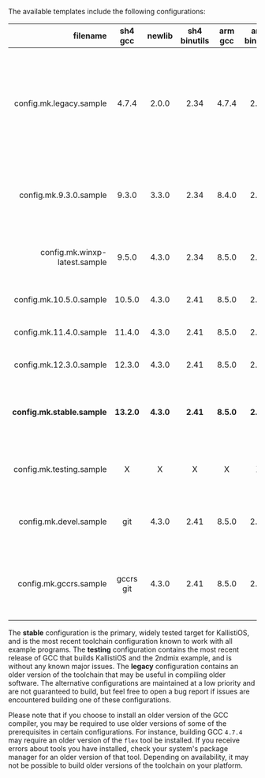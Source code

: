 The available templates include the following configurations:

| filename | sh4 gcc | newlib | sh4 binutils | arm gcc | arm binutils | notes |
|---------:|:-------:|:----------:|:------------:|:-------:|:----------------:|:------|
| config.mk.legacy.sample | 4.7.4 | 2.0.0 | 2.34 | 4.7.4 | 2.34 | older toolchain based on GCC 4<br />former "stable" / "legacy" configuration<br /> [some issues may happen in C++](https://dcemulation.org/phpBB/viewtopic.php?f=29&t=104724) |
| config.mk.9.3.0.sample | 9.3.0 | 3.3.0 | 2.34 | 8.4.0 | 2.34 | older toolchain based on GCC 9<br />former "stable" configuration |
| config.mk.winxp-latest.sample | 9.5.0 | 4.3.0 | 2.34 | 8.5.0 | 2.34 | latest WinXP-compatible toolchain with GCC 9 |
| config.mk.10.5.0.sample | 10.5.0 | 4.3.0 | 2.41 | 8.5.0 | 2.41 | modern toolchain with GCC 10 |
| config.mk.11.4.0.sample | 11.4.0 | 4.3.0 | 2.41 | 8.5.0 | 2.41 | modern toolchain with GCC 11 |
| config.mk.12.3.0.sample | 12.3.0 | 4.3.0 | 2.41 | 8.5.0 | 2.41 | modern toolchain with GCC 12 |
| **config.mk.stable.sample** | **13.2.0** | **4.3.0** | **2.41** | **8.5.0** | **2.41** | **modern toolchain with GCC 13**<br />**current "stable" configuration** |
| config.mk.testing.sample | X | X | X | X | X | most recent GCC release<br />currently none in testing |
| config.mk.devel.sample | git | 4.3.0 | 2.41 | 8.5.0 | 2.41 | latest dev version from git<br />builds as of 2023-07-30 |
| config.mk.gccrs.sample | gccrs git | 4.3.0 | 2.41 | 8.5.0 | 2.41 | latest gccrs version from git<br />for latest Rust support<br />builds as of 2023-09-05 |

The **stable** configuration is the primary, widely tested target for KallistiOS, and is the most recent toolchain configuration known to work with all example programs. The **testing** configuration contains the most recent release of GCC that builds KallistiOS and the 2ndmix example, and is without any known major issues. The **legacy** configuration contains an older version of the toolchain that may be useful in compiling older software. The alternative configurations are maintained at a low priority and are not guaranteed to build, but feel free to open a bug report if issues are encountered building one of these configurations.

Please note that if you choose to install an older version of the GCC compiler, you may be required to use older versions of some of the prerequisites in certain configurations. For instance, building GCC `4.7.4` may require an older version of the `flex` tool be installed. If you receive errors about tools you have installed, check your system's package manager for an older version of that tool. Depending on availability, it may not be possible to build older versions of the toolchain on your platform. 
